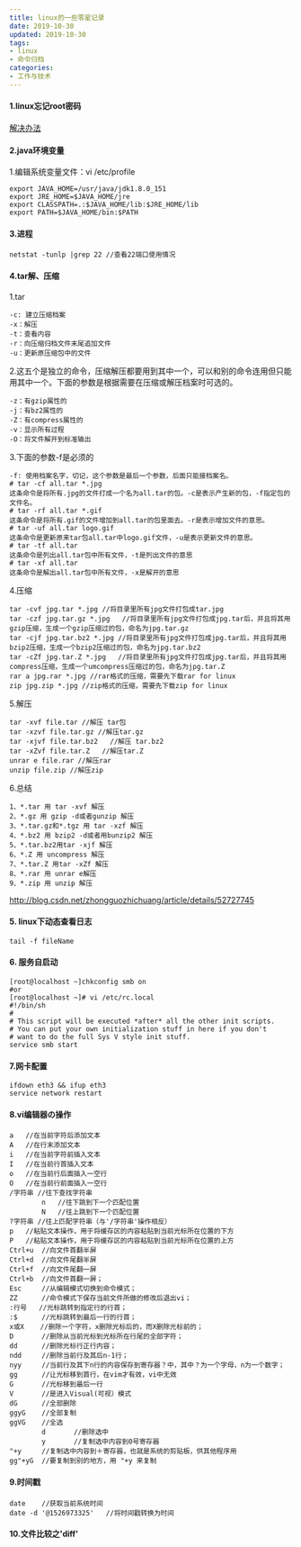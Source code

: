 ```yaml
---
title: linux的一些零星记录
date: 2019-10-30
updated: 2019-10-30
tags:
- linux
- 命令归档
categories: 
- 工作与技术
---
```


#### 1.linux忘记root密码

[解决办法](https://www.cnblogs.com/kerrycode/p/3479925.html)

#### 2.java环境变量

1.编辑系统变量文件：vi /etc/profile

    export JAVA_HOME=/usr/java/jdk1.8.0_151
    export JRE_HOME=$JAVA_HOME/jre
    export CLASSPATH=.:$JAVA_HOME/lib:$JRE_HOME/lib
    export PATH=$JAVA_HOME/bin:$PATH

#### 3.进程

    netstat -tunlp |grep 22 //查看22端口使用情况

#### 4.tar解、压缩

1.tar

    -c: 建立压缩档案
    -x：解压
    -t：查看内容
    -r：向压缩归档文件末尾追加文件
    -u：更新原压缩包中的文件

2.这五个是独立的命令，压缩解压都要用到其中一个，可以和别的命令连用但只能用其中一个。下面的参数是根据需要在压缩或解压档案时可选的。

    -z：有gzip属性的
    -j：有bz2属性的
    -Z：有compress属性的
    -v：显示所有过程
    -O：将文件解开到标准输出

3.下面的参数-f是必须的

    -f: 使用档案名字，切记，这个参数是最后一个参数，后面只能接档案名。
    # tar -cf all.tar *.jpg
    这条命令是将所有.jpg的文件打成一个名为all.tar的包。-c是表示产生新的包，-f指定包的文件名。
    # tar -rf all.tar *.gif
    这条命令是将所有.gif的文件增加到all.tar的包里面去。-r是表示增加文件的意思。
    # tar -uf all.tar logo.gif
    这条命令是更新原来tar包all.tar中logo.gif文件，-u是表示更新文件的意思。
    # tar -tf all.tar
    这条命令是列出all.tar包中所有文件，-t是列出文件的意思
    # tar -xf all.tar
    这条命令是解出all.tar包中所有文件，-x是解开的意思

4.压缩

    tar -cvf jpg.tar *.jpg //将目录里所有jpg文件打包成tar.jpg 
    tar -czf jpg.tar.gz *.jpg   //将目录里所有jpg文件打包成jpg.tar后，并且将其用gzip压缩，生成一个gzip压缩过的包，命名为jpg.tar.gz
    tar -cjf jpg.tar.bz2 *.jpg //将目录里所有jpg文件打包成jpg.tar后，并且将其用bzip2压缩，生成一个bzip2压缩过的包，命名为jpg.tar.bz2
    tar -cZf jpg.tar.Z *.jpg   //将目录里所有jpg文件打包成jpg.tar后，并且将其用compress压缩，生成一个umcompress压缩过的包，命名为jpg.tar.Z
    rar a jpg.rar *.jpg //rar格式的压缩，需要先下载rar for linux
    zip jpg.zip *.jpg //zip格式的压缩，需要先下载zip for linux

5.解压

    tar -xvf file.tar //解压 tar包
    tar -xzvf file.tar.gz //解压tar.gz
    tar -xjvf file.tar.bz2   //解压 tar.bz2
    tar -xZvf file.tar.Z   //解压tar.Z
    unrar e file.rar //解压rar
    unzip file.zip //解压zip

6.总结

    1、*.tar 用 tar -xvf 解压
    2、*.gz 用 gzip -d或者gunzip 解压
    3、*.tar.gz和*.tgz 用 tar -xzf 解压
    4、*.bz2 用 bzip2 -d或者用bunzip2 解压
    5、*.tar.bz2用tar -xjf 解压
    6、*.Z 用 uncompress 解压
    7、*.tar.Z 用tar -xZf 解压
    8、*.rar 用 unrar e解压
    9、*.zip 用 unzip 解压

<http://blog.csdn.net/zhongguozhichuang/article/details/52727745>

#### 5. linux下动态查看日志

    tail -f fileName

#### 6. 服务自启动

    [root@localhost ~]chkconfig smb on
    #or
    [root@localhost ~]# vi /etc/rc.local
    #!/bin/sh
    #
    # This script will be executed *after* all the other init scripts.
    # You can put your own initialization stuff in here if you don't
    # want to do the full Sys V style init stuff.
    service smb start

#### 7.网卡配置

    ifdown eth3 && ifup eth3
    service network restart

#### 8.vi编辑器の操作

    a   //在当前字符后添加文本
    A   //在行末添加文本
    i   //在当前字符前插入文本
    I   //在当前行首插入文本
    o   //在当前行后面插入一空行
    O   //在当前行前面插入一空行
    /字符串 //往下查找字符串
            n   //往下跳到下一个匹配位置
            N   //往上跳到下一个匹配位置
    ?字符串 //往上匹配字符串（与'/字符串'操作相反）
    p   //粘贴文本操作，用于将缓存区的内容粘贴到当前光标所在位置的下方
    P   //粘贴文本操作，用于将缓存区的内容粘贴到当前光标所在位置的上方
    Ctrl+u  //向文件首翻半屏
    Ctrl+d  //向文件尾翻半屏
    Ctrl+f  //向文件尾翻一屏
    Ctrl+b  //向文件首翻一屏；
    Esc     //从编辑模式切换到命令模式；
    ZZ      //命令模式下保存当前文件所做的修改后退出vi；
    :行号   //光标跳转到指定行的行首；
    :$      //光标跳转到最后一行的行首；
    x或X    //删除一个字符，x删除光标后的，而X删除光标前的；
    D       //删除从当前光标到光标所在行尾的全部字符；
    dd      //删除光标行正行内容；
    ndd     //删除当前行及其后n-1行；
    nyy     //当前行及其下n行的内容保存到寄存器？中，其中？为一个字母，n为一个数字；
    gg      //让光标移到首行，在vim才有效，vi中无效
    G       //光标移到最后一行
    V       //是进入Visual(可视）模式
    dG      //全部删除
    ggyG    //全部复制
    ggVG    //全选
            d       //删除选中
            y       //复制选中内容到0号寄存器
    "+y     //复制选中内容到＋寄存器，也就是系统的剪贴板，供其他程序用
    gg"+yG  //要复制到别的地方，用 "+y 来复制

#### 9.时间戳

    date    //获取当前系统时间
    date -d '@1526973325'   //将时间戳转换为时间

#### 10.文件比较之'diff'
